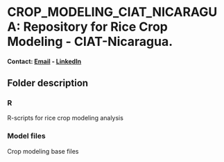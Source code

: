 # CROP_MODELING_CIAT_NICARAGUA: Repository for Rice Crop Modeling - CIAT-Nicaragua.
 
 #### Contact: [Email](mailto:j.r.espinosa@cgiar.org) - [LinkedIn](https://www.linkedin.com/in/jeferson-rodriguez-espinoza-24749625/)
 
 ## Folder description
 ### R
 R-scripts for rice crop modeling analysis
 
 ### Model files
 Crop modeling base files
 
 
 
 
 
 
 
